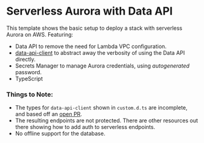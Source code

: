 # Serverless Aurora with Data API

This template shows the basic setup to deploy a stack with serverless Aurora on AWS. Featuring:

- Data API to remove the need for Lambda VPC configuration.
- [data-api-client](https://github.com/jeremydaly/data-api-client) to abstract away the verbosity of using the Data API directly.
- Secrets Manager to manage Aurora credentials, using _autogenerated_ password.
- TypeScript

### Things to Note:

- The types for `data-api-client` shown in `custom.d.ts` are incomplete, and based off an [open PR](https://github.com/jeremydaly/data-api-client/pull/49).
- The resulting endpoints are not protected. There are other resources out there showing how to add auth to serverless endpoints.
- No offline support for the database.